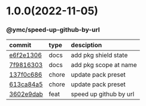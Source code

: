 <a name="1.0.0"></a>
# 1.0.0(2022-11-05)
### @ymc/speed-up-github-by-url
commit|type|desciption
:----|:----|:----
[e6f2e1306](https://github.com/ymc-github/js-idea/commit/4e6f2e13068d23dbdec05e4e011432c991f3fbe6)|docs|add pkg shield state
[7f9816303](https://github.com/ymc-github/js-idea/commit/17f9816303affed7df6cf9d56cf31f4ee2c7cbd5)|docs|add pkg scope at name
[137f0c686](https://github.com/ymc-github/js-idea/commit/d137f0c6863a52973b7ff4a395cf292e7842d82b)|chore|update pack preset
[613ca84a5](https://github.com/ymc-github/js-idea/commit/d613ca84a5e43a6242b6702902f9598f10c33c7b)|chore|update pack preset
[3602e9dab](https://github.com/ymc-github/js-idea/commit/f3602e9daba01cfb5be5d392dfee20d4c18d2b75)|feat|speed up github by url